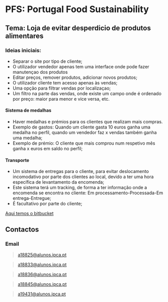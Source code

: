 # PFS: Portugal Food Sustainability

## Tema: Loja de evitar desperdicio de produtos alimentares
### Ideias iniciais:
* Separar o site por tipo de cliente;
* O utilizador vendedor apenas tem uma interface onde pode fazer manutençao dos produtos
* Editar preços, remover produtos, adicionar novos produtos;
* O utilizador cliente tem acesso apenas às vendas;
* Uma opção para filtrar vendas por localizaçao;
* Um filtro na parte das vendas, onde existe um campo onde é ordenado por preço: maior para menor e vice versa, etc.

#### Sistema de medalhas
* Haver medalhas e prémios para os clientes que realizam mais compras. 
* Exemplo de gastos: Quando um cliente gasta 10 euros ganha uma medalha no perfil, quando um vendedor faz x vendas também ganha uma medalha;
* Exemplo de prémio: O cliente que mais comprou num respetivo mês ganha x euros em saldo no perfil;

#### Transporte
* Um sistema de entregas para o cliente, para evitar deslocamento incomodativo por parte dos clientes ao local, devido a ter uma hora específica de levantamento da encomenda;
* Este sistema terá um tracking, de forma a ter informação onde a encomenda se encontra no cliente: Em processamento-Processada-Em entrega-Entregue;
* É facultativo por parte do cliente;

[Aqui temos o bitbucket](https://bitbucket.org/SimaoO/repo_18825_18833_18836/wiki/Home)

## Contactos
### Email
> a18825@alunos.ipca.pt

> a18833@alunos.ipca.pt

> a18836@alunos.ipca.pt

> a18845@alunos.ipca.pt

> a19431@alunos.ipca.pt

